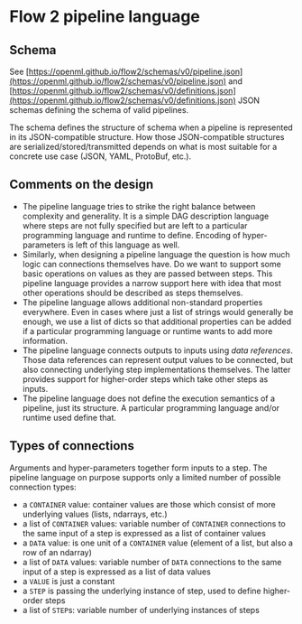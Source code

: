 # Flow 2 pipeline language

## Schema

See [https://openml.github.io/flow2/schemas/v0/pipeline.json](https://openml.github.io/flow2/schemas/v0/pipeline.json)
and [https://openml.github.io/flow2/schemas/v0/definitions.json](https://openml.github.io/flow2/schemas/v0/definitions.json)
JSON schemas defining the schema of valid pipelines.

The schema defines the structure of schema when a pipeline is represented in its JSON-compatible
structure. How those JSON-compatible structures are serialized/stored/transmitted depends on what
is most suitable for a concrete use case (JSON, YAML, ProtoBuf, etc.).

## Comments on the design

* The pipeline language tries to strike the right balance between complexity and generality. It is
  a simple DAG description language where steps are not fully specified but are left to a particular
  programming language and runtime to define. Encoding of hyper-parameters is left of this language as well.
* Similarly, when designing a pipeline language the question is how much logic can connections themselves
  have. Do we want to support some basic operations on values as they are passed between steps. This
  pipeline language provides a narrow support here with idea that most other operations should be described
  as steps themselves.
* The pipeline language allows additional non-standard properties everywhere. Even in cases where just a list
  of strings would generally be enough, we use a list of dicts so that additional properties can be added
  if a particular programming language or runtime wants to add more information.
* The pipeline language connects outputs to inputs using *data references*. Those data references can represent
  output values to be connected, but also connecting underlying step implementations themselves. The latter
  provides support for higher-order steps which take other steps as inputs.
* The pipeline language does not define the execution semantics of a pipeline, just its structure.
  A particular programming language and/or runtime used define that.

## Types of connections

Arguments and hyper-parameters together form inputs to a step. The pipeline language on purpose supports only
a limited number of possible connection types:

* a `CONTAINER` value: container values are those which consist of more underlying values (lists, ndarrays, etc.)
* a list of `CONTAINER` values: variable number of `CONTAINER` connections to the same input of a step is expressed as a list of container values
* a `DATA` value: is one unit of a `CONTAINER` value (element of a list, but also a row of an ndarray)
* a list of `DATA` values: variable number of `DATA` connections to the same input of a step is expressed as a list of data values
* a `VALUE` is just a constant
* a `STEP` is passing the underlying instance of step, used to define higher-order steps
* a list of `STEP`s: variable number of underlying instances of steps
